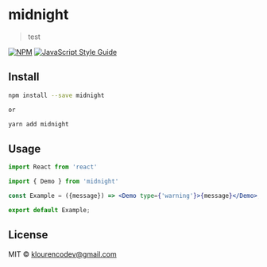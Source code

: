 # midnight

> test

[![NPM](https://img.shields.io/npm/v/midnight.svg)](https://www.npmjs.com/package/midnight) [![JavaScript Style Guide](https://img.shields.io/badge/code_style-standard-brightgreen.svg)](https://standardjs.com)

## Install

```bash
npm install --save midnight

or

yarn add midnight
```

## Usage

```jsx
import React from 'react'

import { Demo } from 'midnight'

const Example = ({message}) => <Demo type={'warning'}>{message}</Demo>;

export default Example;
```

## License

MIT © [klourencodev@gmail.com](https://github.com/klourencodev@gmail.com)
